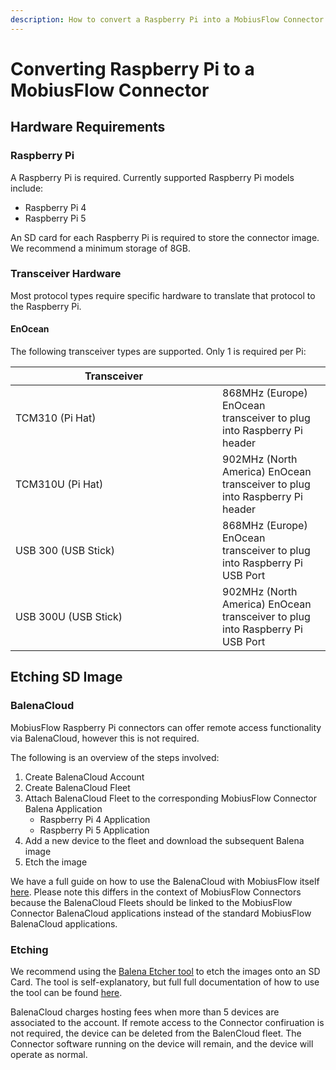 ```yaml
---
description: How to convert a Raspberry Pi into a MobiusFlow Connector
---
```


# Converting Raspberry Pi to a MobiusFlow Connector

## Hardware Requirements

### Raspberry Pi

A Raspberry Pi is required. Currently supported Raspberry Pi models include:

* Raspberry Pi 4
* Raspberry Pi 5

An SD card for each Raspberry Pi is required to store the connector image. We recommend a minimum storage of 8GB.

### Transceiver Hardware

Most protocol types require specific hardware to translate that protocol to the Raspberry Pi.

#### EnOcean

The following transceiver types are supported. Only 1 is required per Pi:

<table><thead><tr><th width="315">Transceiver </th><th></th></tr></thead><tbody><tr><td>TCM310 (Pi Hat)</td><td>868MHz (Europe) EnOcean transceiver to plug into Raspberry Pi header</td></tr><tr><td>TCM310U (Pi Hat)</td><td>902MHz (North America) EnOcean transceiver to plug into Raspberry Pi header</td></tr><tr><td>USB 300 (USB Stick)</td><td>868MHz (Europe) EnOcean transceiver to plug into Raspberry Pi USB Port</td></tr><tr><td>USB 300U (USB Stick)</td><td>902MHz (North America) EnOcean transceiver to plug into Raspberry Pi USB Port</td></tr></tbody></table>

## Etching SD Image

### BalenaCloud

MobiusFlow Raspberry Pi connectors can offer remote access functionality via BalenaCloud, however this is not required.

The following is an overview of the steps involved:

1. Create BalenaCloud Account
2. Create BalenaCloud Fleet
3. Attach BalenaCloud Fleet to the corresponding MobiusFlow Connector Balena Application
   * Raspberry Pi 4 Application
   * Raspberry Pi 5 Application
4. Add a new device to the fleet and download the subsequent Balena image
5. Etch the image

We have a full guide on how to use the BalenaCloud with MobiusFlow itself [here](../../deploying-mobiusflow-on-prem/deploying-mobiusflow-to-dedicated-hardware-using-balenacloud/). Please note this differs in the context of MobiusFlow Connectors because the BalenaCloud Fleets should be linked to the MobiusFlow Connector BalenaCloud applications instead of the standard MobiusFlow BalenaCloud applications.

### Etching

We recommend using the [Balena Etcher tool](https://etcher.balena.io/) to etch the images onto an SD Card. The tool is self-explanatory, but full full documentation of how to use the tool can be found [here](https://etcher-docs.balena.io/).

BalenaCloud charges hosting fees when more than 5 devices are associated to the account. If remote access to the Connector confiruation is not required, the device can be deleted from the BalenCloud fleet. The Connector software running on the device will remain, and the device will operate as normal.

